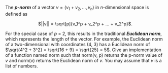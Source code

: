 The _**p-norm**_ of a vector $v = (v_1 + v_2, ..., v_n)$ in _n_-dimensional space is defined as  
<p align="center"> $||v|| = \sqrt[p]{v_1^p + v_2^p + ... + v_2^p}$. </p>

For the special case of _p_ = 2, this results in the traditional
_**Euclidean norm**_, which represents the length of the vector. For
example, the Euclidean norm of a two-dimensional with coordinates
(4, 3) has a Euclidean norm of
$\sqrt{4^2 + 3^2} = \sqrt{16 + 9} = \sqrt{25} = 5$.
Give an implementation of a function named norm such that norm(v, p)
returns the p-norm value of _v_ and norm(v) returns the Euclidean norm
of _v_. You may assume that _v_ is a list of numbers.